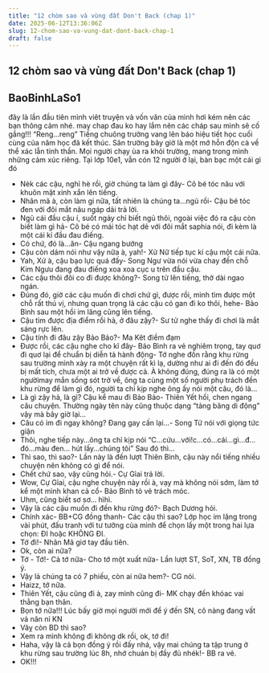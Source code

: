 ```yaml
---
title: "12 chòm sao và vùng đất Don't Back (chap 1)"
date: 2025-06-12T13:36:06Z
slug: 12-chom-sao-va-vung-dat-dont-back-chap-1
draft: false
---
```


## 12 chòm sao và vùng đất Don't Back (chap 1)

## BaoBinhLaSo1

đây là lần đầu tiên mình viêt truyện và vốn văn của mình hơi kém nên các bạn thông cảm nhé. may chap đau ko hay lắm nên các cháp sau mình sẽ cố gắng!!!
“Reng…reng”
Tiếng chuông trường vang lên báo hiệu tiết học cuối cùng của năm học đã kết thúc. Sân trường bây giờ là một mớ hỗn độn cà về thể xác lẫn tinh thần. Mọi người chạy ùa ra khỏi trường, mang trong mình những cảm xúc riêng. Tại lớp 10e1, vẫn cón 12 người ở lại, bàn bạc một cái gì đó
- Nèk các cậu, nghỉ hè rồi, giờ chúng ta làm gì đây- Cô bé tóc nâu với khuôn mặt xinh xắn lên tiếng.
- Nhân mã à, còn làm gi nữa, tất nhiên là chúng ta…ngủ rồi- Cậu bé tóc đen với đôi mắt nâu ngáp dải trả lời.
- Ngủ cái đầu cậu í, suốt ngảy chỉ biết ngủ thôi, ngoài việc đó ra cậu còn biết làm gì hả- Cô bé có mái tóc hạt dẻ với đôi mắt saphia nói, đi kèm là một cái kí đầu đau điếng.
- Có chứ, đó là…ăn- Cậu ngang bướng
- Cậu còn dám nói như vậy nữa à, yah!- Xử Nữ tiếp tục kí cậu một cái nữa.
- Yah, Xử à, cậu bạo lực quá đấy- Song Ngư vừa nói vừa chay đến chỗ Kim Ngưu đang đau điếng xoa xoa cục u trên đầu cậu.
- Các cậu thôi đôi co đi được không?- Song tử lên tiếng, thở dài ngao ngán.
- Đúng đó, giờ các cậu muốn đi chơi chứ gì, được rồi, mình tìm được một chỗ rất thú vị, nhưng quan trọng lả các cậu có gan đi ko thôi, hehe- Bảo Bình sau một hồi im lăng cũng lên tiếng.
- Cậu tìm được địa điểm rồi hả, ở đâu zậy?- Sư tử nghe thấy đi chơi là mắt sáng rực lên.
- Cậu tính đi đâu zậy Bảo Bảo?- Ma Kêt điềm đạm
- Được rồi, các cậu nghe cho kĩ đây- Bảo Bình ra vẻ nghiêm trọng, tay quơ đi quơ lại để chuẩn bị diễn tả hành động- Tớ nghe đồn rằng khu rừng sau trường mình xày ra một chuyện rất kì lạ, dường như ai đi đến đó đều bị mất tích, chưa một ai trở về được cả. À không đúng, đúng ra là có một ngườimay mắn sống sót trở về, ông ta cùng một số người phụ trách đền khu rừng để làm gì đó, người ta chỉ kịp nghe ông ấy nói một câu, đó là…
- Là gì zậy hả, là gì? Cậu kể mau đi Bảo Bảo- Thiên Yết hối, chen ngang câu chuyện. Thường ngày tên này cũng thuộc dạng “tảng băng di động” vậy mà bây giờ lại…
-  Câu có im đi ngay không? Đang gay cấn lại…- Song Tử nói với giọng tức giận
- Thôi, nghe tiếp này…ông ta chỉ kịp nói “C…cứu…với!c…có…cái…gì…đ…đó…màu đen… hút lấy…chúng tôi” Sau đó thì…
- Thì sao, thì sao?- Lần này là đến lượt Thiên Bình, cậu này nổi tiếng nhiều chuyện nên không có gì để nói.
- Chết chứ sao, vậy cũng hỏi.- Cự Gỉai trả lời.
- Wow, Cự Gỉai, cậu nghe chuyện này rồi à, vạy mà không nói sớm, làm tớ kể một mình khan cả cổ- Bảo Bình tỏ vẻ trách móc.
- Uhm, cũng biết sơ sơ… hìhì.
- Vậy là các cậu muốn đi đến khu rừng đó?- Bạch Dương hỏi.
- Chính xác- BB+CG đồng thanh- Các cậu thì sao?
Lớp học im lặng trong vài phút, đấu tranh với tư tưởng cùa mình để chọn lấy một trong hai lựa chọn: ĐI hoặc KHÔNG ĐI.
- Tớ đi!- Nhân Mã giơ tay đầu tiên.
- Ok, còn ai nữa?
- Tớ - Tớ!- Cả tớ nữa- Cho tớ một xuất nữa- Lần lượt ST, SoT, XN, TB đồng ý.
- Vậy lả chúng ta có 7 phiếu, còn ai nữa hem?- CG nói.
- Haizz, tớ nữa.
- Thiên Yết, cậu cũng đi à, zay mình cũng đi- MK chạy đến khóac vai thằng bạn thân.
- Bọn tớ nữa!!!
Lúc bấy giờ mọi người mới để ý đến SN, cô nàng đang vất vả năn nỉ KN
- Vâỵ còn BD thì sao?
- Xem ra mình không đi không dk rồi, ok, tớ đi!
- Haha, vậy là cả bọn đồng ý rồi đấy nhá, vậy mai chúng ta tập trung ở khu rừng sau trường lúc 8h, nhớ chuản bị đầy đủ nhék!- BB ra vẻ.
- OK!!!